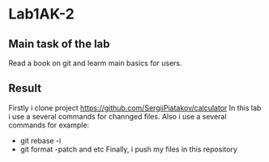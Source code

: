 # Lab1AK-2
## Main task of the lab
Read a book on git and learm main basics for users.
## Result 
Firstly i clone project https://github.com/SergiiPiatakov/calculator
In this lab i use a several commands for channged files. Also i use a several commands for example:
* git rebase -i
* git format -patch and etc
Finally, i push my files in this repository
